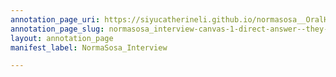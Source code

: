 ```yaml
---
annotation_page_uri: https://siyucatherineli.github.io/normasosa__OralHistory/annotations/normasosa_interview-canvas-1-direct-answer--they-will-not-cover-hispanic-reports-unless-they-community-newspaper-have-serious-reports-about-hispanic-political-presence--.json
annotation_page_slug: normasosa_interview-canvas-1-direct-answer--they-will-not-cover-hispanic-reports-unless-they-community-newspaper-have-serious-reports-about-hispanic-political-presence--
layout: annotation_page
manifest_label: NormaSosa_Interview

---
```

